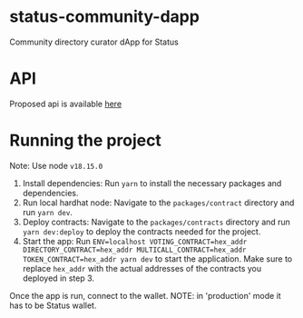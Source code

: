 # status-community-dapp

Community directory curator dApp for Status

# API

Proposed api is available [here](API.md)

# Running the project

Note: Use node `v18.15.0`

1. Install dependencies: Run `yarn` to install the necessary packages and dependencies.
2. Run local hardhat node: Navigate to the `packages/contract` directory and run `yarn dev`.
3. Deploy contracts: Navigate to the `packages/contracts` directory and run `yarn dev:deploy` to deploy the contracts needed for the project.
4. Start the app: Run `ENV=localhost VOTING_CONTRACT=hex_addr DIRECTORY_CONTRACT=hex_addr MULTICALL_CONTRACT=hex_addr TOKEN_CONTRACT=hex_addr yarn dev` to start the application. Make sure to replace `hex_addr` with the actual addresses of the contracts you deployed in step 3.

Once the app is run, connect to the wallet. NOTE: in 'production' mode it has to be Status wallet.

